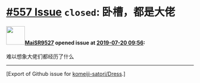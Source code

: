 # [\#557 Issue](https://github.com/komeiji-satori/Dress/issues/557) `closed`: 卧槽，都是大佬

#### <img src="https://avatars.githubusercontent.com/u/38725713?u=97957184b5b74bbe33259de69fc1253134e165ec&v=4" width="50">[MaiSR9527](https://github.com/MaiSR9527) opened issue at [2019-07-20 09:56](https://github.com/komeiji-satori/Dress/issues/557):

难以想象大佬们都经历了什么




-------------------------------------------------------------------------------



[Export of Github issue for [komeiji-satori/Dress](https://github.com/komeiji-satori/Dress).]

